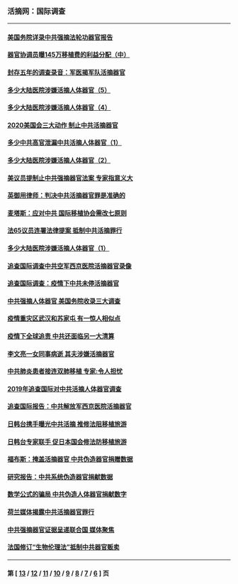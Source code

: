 ### 活摘网：国际调查
---
#### [美国务院详录中共强摘法轮功器官报告](../../pages/nf5947/n12944519.md?05250430) 
#### [器官协调员曝145万移植费的利益分配（中）](../../pages/nf5947/n12894547.md?05250430) 
#### [封存五年的调查录音：军医揭军队活摘器官](../../pages/nf5947/n12798692.md?05250430) 
#### [多少大陆医院涉嫌活摘人体器官（5）](../../pages/nf5947/n12768383.md?05250430) 
#### [多少大陆医院涉嫌活摘人体器官（4）](../../pages/nf5947/n12664434.md?05250430) 
#### [2020美国会三大动作 制止中共活摘器官](../../pages/nf5947/n12682004.md?05250430) 
#### [多少中共高官泄漏中共活摘人体器官（1）](../../pages/nf5947/n12671234.md?05250430) 
#### [多少大陆医院涉嫌活摘人体器官（2）](../../pages/nf5947/n12655589.md?05250430) 
#### [美议员提制止中共强摘器官法案 专家指意义大](../../pages/nf5947/n12630561.md?05250430) 
#### [英御用律师：判决中共活摘器官罪是准确的](../../pages/nf5947/n12580740.md?05250430) 
#### [麦塔斯：应对中共 国际移植协会需改七原则](../../pages/nf5947/n12514711.md?05250430) 
#### [法65议员连署法律提案 抵制中共活摘罪行](../../pages/nf5947/n12437047.md?05250430) 
#### [多少大陆医院涉嫌活摘人体器官（1）](../../pages/nf5947/n12414284.md?05250430) 
#### [追查国际调查中共空军西京医院活摘器官录像](../../pages/nf5947/n12348837.md?05250430) 
#### [追查国际调查：疫情下中共未停活摘器官](../../pages/nf5947/n12273415.md?05250430) 
#### [中共强摘人体器官 美国务院收录三大调查](../../pages/nf5947/n12181488.md?05250430) 
#### [疫情重灾区武汉和苏家屯 有一惊人相似点](../../pages/nf5947/n12150824.md?05250430) 
#### [疫情下全球追责 中共还面临另一大清算](../../pages/nf5947/n12070397.md?05250430) 
#### [李文亮一女同事病逝 其夫涉嫌活摘器官](../../pages/nf5947/n11957882.md?05250430) 
#### [中共肺炎患者接连双肺移植 专家:令人担忧](../../pages/nf5947/n11945516.md?05250430) 
#### [2019年追查国际对中共活摘人体器官调查](../../pages/nf5947/n11917733.md?05250430) 
#### [追查国际报告：中共解放军西京医院活摘器官](../../pages/nf5947/n11838359.md?05250430) 
#### [日韩台携手曝光中共活摘 推修法阻移植旅游](../../pages/nf5947/n11712046.md?05250430) 
#### [日韩台专家联手 促日本国会修法防移植旅游](../../pages/nf5947/n11708887.md?05250430) 
#### [福布斯：掩盖活摘器官 中共伪造器官捐赠数据](../../pages/nf5947/n11669316.md?05250430) 
#### [研究报告：中共系统伪造器官捐献数据](../../pages/nf5947/n11665366.md?05250430) 
#### [数学公式的骗局 中共伪造人体器官捐献数字](../../pages/nf5947/n11657738.md?05250430) 
#### [荷兰媒体揭露中共活摘器官罪行](../../pages/nf5947/n11574020.md?05250430) 
#### [中共强摘器官证据呈递联合国 媒体聚焦](../../pages/nf5947/n11546426.md?05250430) 
#### [法国修订“生物伦理法”抵制中共器官贩卖](../../pages/nf5947/n11545564.md?05250430) 

---
#### 第 [ [13](./13.md?05250430) / [12](./12.md?05250430) / [11](./11.md?05250430) / [10](./10.md?05250430) / [9](./9.md?05250430) / [8](./8.md?05250430) / [7](./7.md?05250430) / [6](./6.md?05250430) ] 页
